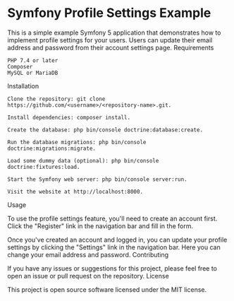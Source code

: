 # Symfony Profile Settings Example

This is a simple example Symfony 5 application that demonstrates how to implement profile settings for your users. Users can update their email address and password from their account settings page.
Requirements

    PHP 7.4 or later
    Composer
    MySQL or MariaDB

Installation

    Clone the repository: git clone https://github.com/<username>/<repository-name>.git.
    
    Install dependencies: composer install.
    
    Create the database: php bin/console doctrine:database:create.
    
    Run the database migrations: php bin/console doctrine:migrations:migrate.
    
    Load some dummy data (optional): php bin/console doctrine:fixtures:load.
    
    Start the Symfony web server: php bin/console server:run.
    
    Visit the website at http://localhost:8000.

Usage

To use the profile settings feature, you'll need to create an account first. Click the "Register" link in the navigation bar and fill in the form.

Once you've created an account and logged in, you can update your profile settings by clicking the "Settings" link in the navigation bar. Here you can change your email address and password.
Contributing

If you have any issues or suggestions for this project, please feel free to open an issue or pull request on the repository.
License

This project is open source software licensed under the MIT license.
